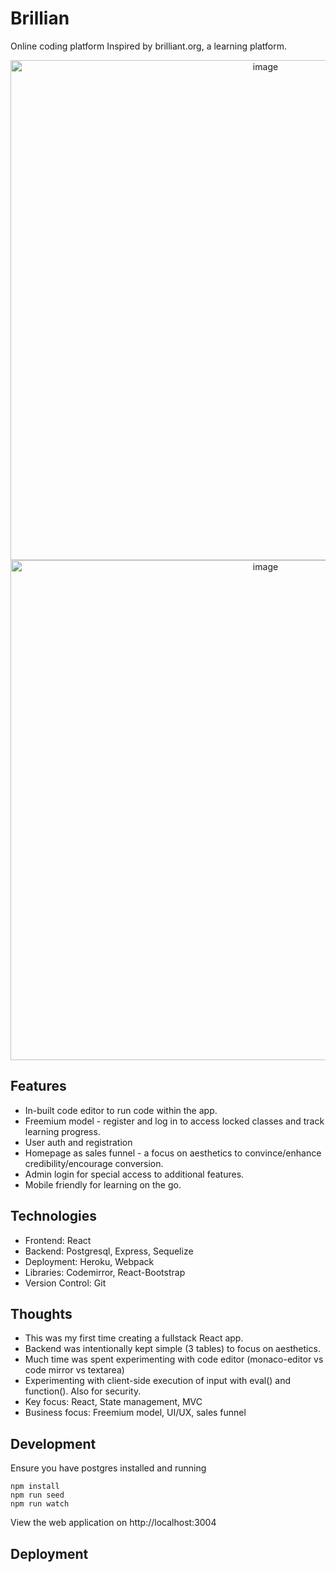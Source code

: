 # Brillian

Online coding platform
Inspired by brilliant.org, a learning platform.

<div align='center'><img width="800" alt="image" src="https://github.com/user-attachments/assets/f04f6125-3802-48a4-a0cd-f88bca395334"></div>
<div align='center'><img width="800" alt="image" src="https://github.com/user-attachments/assets/e3a19b8c-f900-4913-99ba-af14a3f5026d"></div>





## Features

- In-built code editor to run code within the app.
- Freemium model - register and log in to access locked classes and track learning progress.
- User auth and registration
- Homepage as sales funnel - a focus on aesthetics to convince/enhance credibility/encourage conversion.
- Admin login for special access to additional features.
- Mobile friendly for learning on the go.

## Technologies

- Frontend: React
- Backend: Postgresql, Express, Sequelize
- Deployment: Heroku, Webpack
- Libraries: Codemirror, React-Bootstrap
- Version Control: Git

## Thoughts

- This was my first time creating a fullstack React app.
- Backend was intentionally kept simple (3 tables) to focus on aesthetics.
- Much time was spent experimenting with code editor (monaco-editor vs code mirror vs textarea)
- Experimenting with client-side execution of input with eval() and function(). Also for security.
- Key focus: React, State management, MVC
- Business focus: Freemium model, UI/UX, sales funnel

## Development

Ensure you have postgres installed and running

```
npm install
npm run seed
npm run watch
```

View the web application on http://localhost:3004

## Deployment
